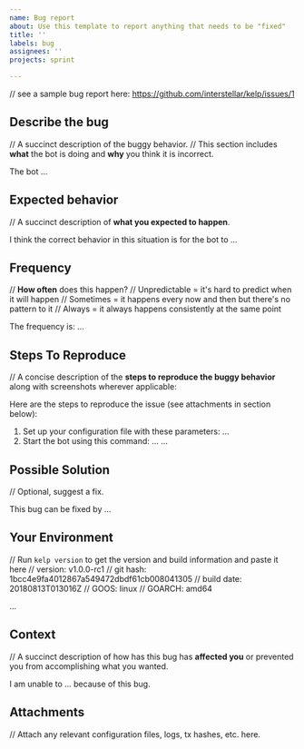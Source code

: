 ```yaml
---
name: Bug report
about: Use this template to report anything that needs to be "fixed"
title: ''
labels: bug
assignees: ''
projects: sprint

---
```


// see a sample bug report here: https://github.com/interstellar/kelp/issues/1

## Describe the bug
// A succinct description of the buggy behavior.
// This section includes **what** the bot is doing and **why** you think it is incorrect.

The bot ...

## Expected behavior
// A succinct description of **what you expected to happen**.

I think the correct behavior in this situation is for the bot to ...

## Frequency
// **How often** does this happen?
//     Unpredictable = it's hard to predict when it will happen
//     Sometimes = it happens every now and then but there's no pattern to it
//     Always = it always happens consistently at the same point

The frequency is: ...

## Steps To Reproduce
// A concise description of the **steps to reproduce the buggy behavior** along with screenshots wherever applicable:

Here are the steps to reproduce the issue (see attachments in section below):
1. Set up your configuration file with these parameters: ...
2. Start the bot using this command: ...
...

## Possible Solution
// Optional, suggest a fix.

This bug can be fixed by ...

## Your Environment
// Run `kelp version` to get the version and build information and paste it here
//   version: v1.0.0-rc1
//   git hash: 1bcc4e9fa4012867a549472dbdf61cb008041305
//   build date: 20180813T013016Z
//   GOOS: linux
//   GOARCH: amd64

...

## Context
// A succinct description of how has this bug has **affected you** or prevented you from accomplishing what you wanted.

I am unable to ... because of this bug.

## Attachments
// Attach any relevant configuration files, logs, tx hashes, etc. here.
